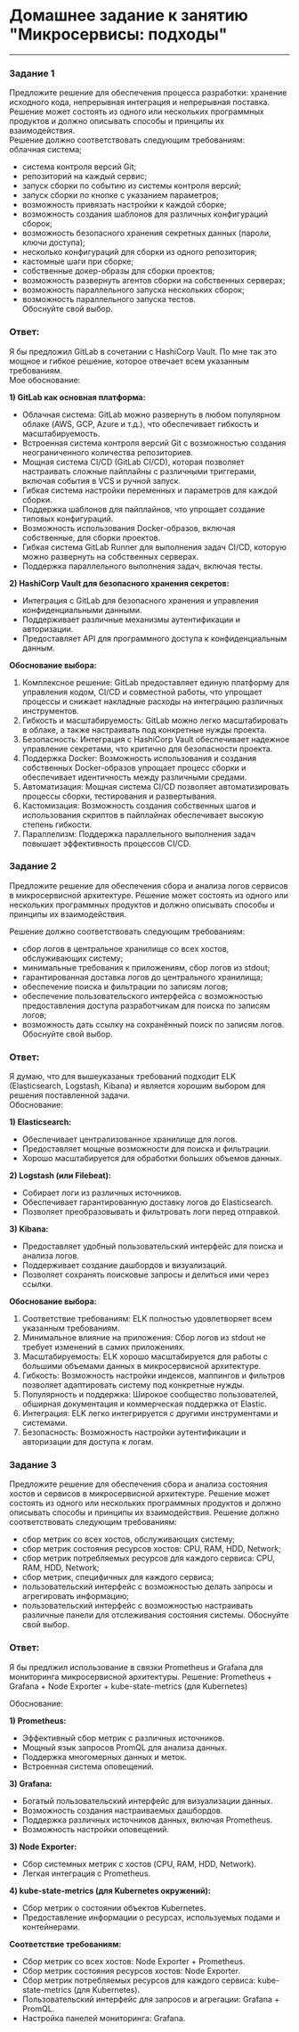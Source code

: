 # Домашнее задание к занятию "Микросервисы: подходы"

---

### Задание 1


Предложите решение для обеспечения процесса разработки: хранение исходного кода, непрерывная интеграция и непрерывная поставка. Решение может состоять из одного или нескольких программных продуктов и должно описывать способы и принципы их взаимодействия.  
Решение должно соответствовать следующим требованиям:  
облачная система;  
- система контроля версий Git;  
- репозиторий на каждый сервис;  
- запуск сборки по событию из системы контроля версий;  
- запуск сборки по кнопке с указанием параметров;  
- возможность привязать настройки к каждой сборке;  
- возможность создания шаблонов для различных конфигураций сборок;  
- возможность безопасного хранения секретных данных (пароли, ключи доступа);  
- несколько конфигураций для сборки из одного репозитория;  
- кастомные шаги при сборке;  
- собственные докер-образы для сборки проектов;  
- возможность развернуть агентов сборки на собственных серверах;  
- возможность параллельного запуска нескольких сборок;  
- возможность параллельного запуска тестов.  
Обоснуйте свой выбор.  

### Ответ:

Я бы предложил GitLab в сочетании с HashiCorp Vault. По мне так это мощное и гибкое решение, которое отвечает всем указанным требованиям.  
Мое обоснование:

**1) GitLab как основная платформа:**

- Облачная система: GitLab можно развернуть в любом популярном облаке (AWS, GCP, Azure и т.д.), что обеспечивает гибкость и масштабируемость.
- Встроенная система контроля версий Git с возможностью создания неограниченного количества репозиториев.
- Мощная система CI/CD (GitLab CI/CD), которая позволяет настраивать сложные пайплайны с различными триггерами, включая события в VCS и ручной запуск.
- Гибкая система настройки переменных и параметров для каждой сборки.
- Поддержка шаблонов для пайплайнов, что упрощает создание типовых конфигураций.
- Возможность использования Docker-образов, включая собственные, для сборки проектов.
- Гибкая система GitLab Runner для выполнения задач CI/CD, которую можно развернуть на собственных серверах.
- Поддержка параллельного выполнения задач, включая тесты.

**2) HashiCorp Vault для безопасного хранения секретов:**

- Интеграция с GitLab для безопасного хранения и управления конфиденциальными данными.
- Поддерживает различные механизмы аутентификации и авторизации.
- Предоставляет API для программного доступа к конфиденциальным данным.

**Обоснование выбора:**

1) Комплексное решение: GitLab предоставляет единую платформу для управления кодом, CI/CD и совместной работы, что упрощает процессы и снижает накладные расходы на интеграцию различных инструментов.
2) Гибкость и масштабируемость: GitLab можно легко масштабировать в облаке, а также настраивать под конкретные нужды проекта.
3) Безопасность: Интеграция с HashiCorp Vault обеспечивает надежное управление секретами, что критично для безопасности проекта.
4) Поддержка Docker: Возможность использования и создания собственных Docker-образов упрощает процесс сборки и обеспечивает идентичность между различными средами.
5) Автоматизация: Мощная система CI/CD позволяет автоматизировать процессы сборки, тестирования и развертывания.
6) Кастомизация: Возможность создания собственных шагов и использования скриптов в пайплайнах обеспечивает высокую степень гибкости.
7) Параллелизм: Поддержка параллельного выполнения задач повышает эффективность процессов CI/CD.
   
### Задание 2

Предложите решение для обеспечения сбора и анализа логов сервисов в микросервисной архитектуре. Решение может состоять из одного или нескольких программных продуктов и должно описывать способы и принципы их взаимодействия.

Решение должно соответствовать следующим требованиям:

- сбор логов в центральное хранилище со всех хостов, обслуживающих систему;
- минимальные требования к приложениям, сбор логов из stdout;
- гарантированная доставка логов до центрального хранилища;
- обеспечение поиска и фильтрации по записям логов;
- обеспечение пользовательского интерфейса с возможностью предоставления доступа разработчикам для поиска по записям логов;
- возможность дать ссылку на сохранённый поиск по записям логов.
Обоснуйте свой выбор.

### Ответ:

Я думаю, что для вышеуказаных требований подходит ELK (Elasticsearch, Logstash, Kibana)  и является хорошим выбором для решения поставленной задачи.  
Обоснование:

 **1) Elasticsearch:**
- Обеспечивает централизованное хранилище для логов.  
- Предоставляет мощные возможности для поиска и фильтрации.  
- Хорошо масштабируется для обработки больших объемов данных.
    
**2) Logstash (или Filebeat):**  
- Собирает логи из различных источников.  
- Обеспечивает гарантированную доставку логов до Elasticsearch.  
- Позволяет преобразовывать и фильтровать логи перед отправкой.
      
**3) Kibana:**  
- Предоставляет удобный пользовательский интерфейс для поиска и анализа логов.  
- Поддерживает создание дашбордов и визуализаций.  
- Позволяет сохранять поисковые запросы и делиться ими через ссылки.  
  
**Обоснование выбора:**  

1) Соответствие требованиям: ELK полностью удовлетворяет всем указанным требованиям.  
2) Минимальное влияние на приложения: Сбор логов из stdout не требует изменений в самих приложениях.  
3) Масштабируемость: ELK хорошо масштабируется для работы с большими объемами данных в микросервисной архитектуре.  
4) Гибкость: Возможность настройки индексов, маппингов и фильтров позволяет адаптировать систему под конкретные нужды.  
5) Популярность и поддержка: Широкое сообщество пользователей, обширная документация и коммерческая поддержка от Elastic.  
6) Интеграция: ELK легко интегрируется с другими инструментами и системами.  
7) Безопасность: Возможность настройки аутентификации и авторизации для доступа к логам.  


### Задание 3

Предложите решение для обеспечения сбора и анализа состояния хостов и сервисов в микросервисной архитектуре. Решение может состоять из одного или нескольких программных продуктов и должно описывать способы и принципы их взаимодействия.
Решение должно соответствовать следующим требованиям:

- сбор метрик со всех хостов, обслуживающих систему;
- сбор метрик состояния ресурсов хостов: CPU, RAM, HDD, Network;
- сбор метрик потребляемых ресурсов для каждого сервиса: CPU, RAM, HDD, Network;
- сбор метрик, специфичных для каждого сервиса;
- пользовательский интерфейс с возможностью делать запросы и агрегировать информацию;
- пользовательский интерфейс с возможностью настраивать различные панели для отслеживания состояния системы.
Обоснуйте свой выбор.

### Ответ:

Я бы предлжил использование в связки Prometheus и Grafana для мониторинга микросервисной архитектуры.
Решение: Prometheus + Grafana + Node Exporter + kube-state-metrics (для Kubernetes)

Обоснование:

**1) Prometheus:**

- Эффективный сбор метрик с различных источников.
- Мощный язык запросов PromQL для анализа данных.
- Поддержка многомерных данных и меток.
- Встроенная система оповещений.

**3) Grafana:**

- Богатый пользовательский интерфейс для визуализации данных.
- Возможность создания настраиваемых дашбордов.
- Поддержка различных источников данных, включая Prometheus.
- Возможность настройки оповещений.

**3) Node Exporter:**

- Сбор системных метрик с хостов (CPU, RAM, HDD, Network).
- Легкая интеграция с Prometheus.

**4) kube-state-metrics (для Kubernetes окружений):**

- Сбор метрик о состоянии объектов Kubernetes.
- Предоставление информации о ресурсах, используемых подами и контейнерами.

**Соответствие требованиям:**

- Сбор метрик со всех хостов: Node Exporter + Prometheus.
- Сбор метрик состояния ресурсов хостов: Node Exporter.
- Сбор метрик потребляемых ресурсов для каждого сервиса: kube-state-metrics (для Kubernetes).
- Пользовательский интерфейс для запросов и агрегации: Grafana + PromQL.
- Настройка панелей мониторинга: Grafana.




















































